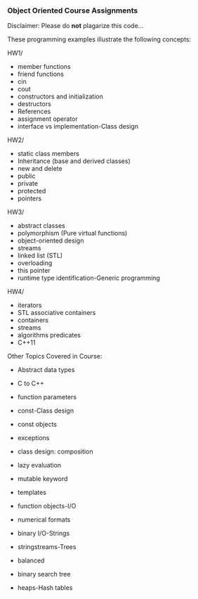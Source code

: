 
### Object Oriented Course Assignments

Disclaimer: Please do **not** plagarize this code...

These programming examples illustrate the following concepts:


HW1/
- member functions
- friend functions
- cin
- cout
- constructors and initialization
- destructors
- References
- assignment operator
- interface vs implementation-Class design
  

HW2/
- static class members
- Inheritance (base and derived classes) 
- new and delete
- public
- private
- protected
- pointers  

HW3/
- abstract classes
- polymorphism (Pure virtual functions)
- object-oriented design
- streams
- linked list (STL)
- overloading
- this pointer
- runtime type identification-Generic programming


HW4/

- iterators 
- STL associative containers
- containers
- streams
- algorithms predicates
- C++11


Other Topics Covered in Course:
- Abstract data types
- C to C++
- function parameters
- const-Class design
- const objects
- exceptions

- class design: composition

- lazy evaluation
- mutable keyword


- templates
- function objects-I/O
- numerical formats
- binary I/O-Strings
- stringstreams-Trees
- balanced
- binary search tree
- heaps-Hash tables

